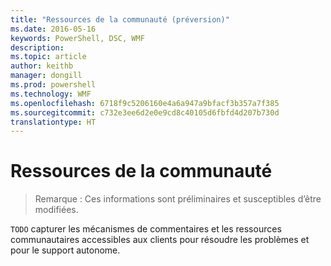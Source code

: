 ```yaml
---
title: "Ressources de la communauté (préversion)"
ms.date: 2016-05-16
keywords: PowerShell, DSC, WMF
description: 
ms.topic: article
author: keithb
manager: dongill
ms.prod: powershell
ms.technology: WMF
ms.openlocfilehash: 6718f9c5206160e4a6a947a9bfacf3b357a7f385
ms.sourcegitcommit: c732e3ee6d2e0e9cd8c40105d6fbfd4d207b730d
translationtype: HT
---
```

# <a name="community-resources"></a>Ressources de la communauté #
> Remarque : Ces informations sont préliminaires et susceptibles d’être modifiées.


`TODO` capturer les mécanismes de commentaires et les ressources communautaires accessibles aux clients pour résoudre les problèmes et pour le support autonome.
